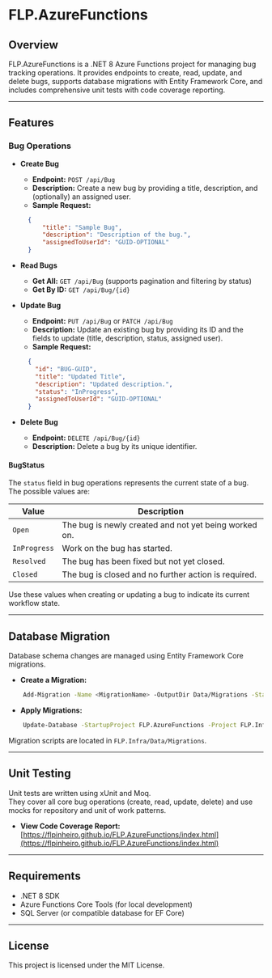 # FLP.AzureFunctions

## Overview

FLP.AzureFunctions is a .NET 8 Azure Functions project for managing bug tracking operations. It provides endpoints to create, read, update, and delete bugs, supports database migrations with Entity Framework Core, and includes comprehensive unit tests with code coverage reporting.

---

## Features

### Bug Operations

- **Create Bug**
  - **Endpoint:** `POST /api/Bug`
  - **Description:** Create a new bug by providing a title, description, and (optionally) an assigned user.
  - **Sample Request:**
  ```json
    {
        "title": "Sample Bug",
        "description": "Description of the bug.",
        "assignedToUserId": "GUID-OPTIONAL"
    }
    ```

- **Read Bugs**
  - **Get All:** `GET /api/Bug` (supports pagination and filtering by status)
  - **Get By ID:** `GET /api/Bug/{id}`

- **Update Bug**
  - **Endpoint:** `PUT /api/Bug` or `PATCH /api/Bug`
  - **Description:** Update an existing bug by providing its ID and the fields to update (title, description, status, assigned user).
  - **Sample Request:**
  ```json
    {
      "id": "BUG-GUID",
      "title": "Updated Title",
      "description": "Updated description.",
      "status": "InProgress",
      "assignedToUserId": "GUID-OPTIONAL"
    }
    ```

- **Delete Bug**
  - **Endpoint:** `DELETE /api/Bug/{id}`
  - **Description:** Delete a bug by its unique identifier.

#### BugStatus

The `status` field in bug operations represents the current state of a bug. The possible values are:

| Value       | Description    |
|-------------|----------------|
| `Open`      | The bug is newly created and not yet being worked on. |
| `InProgress`| Work on the bug has started. |
| `Resolved`  | The bug has been fixed but not yet closed. |
| `Closed`    | The bug is closed and no further action is required. |

Use these values when creating or updating a bug to indicate its current workflow state.

---

## Database Migration

Database schema changes are managed using Entity Framework Core migrations.

- **Create a Migration:**

```sh
    Add-Migration -Name <MigrationName> -OutputDir Data/Migrations -StartupProject FLP.AzureFunctions -Project FLP.Infra -Context AppDbContext
```

- **Apply Migrations:**

```sh
    Update-Database -StartupProject FLP.AzureFunctions -Project FLP.Infra -Context AppDbContext
```

Migration scripts are located in `FLP.Infra/Data/Migrations`.

---

## Unit Testing

Unit tests are written using xUnit and Moq.  
They cover all core bug operations (create, read, update, delete) and use mocks for repository and unit of work patterns.

- **View Code Coverage Report:**  
  [https://flpinheiro.github.io/FLP.AzureFunctions/index.html](https://flpinheiro.github.io/FLP.AzureFunctions/index.html)

---

## Requirements

- .NET 8 SDK
- Azure Functions Core Tools (for local development)
- SQL Server (or compatible database for EF Core)

---

## License

This project is licensed under the MIT License.

